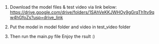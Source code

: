 1) Download the model files & test video via link below:
   https://drive.google.com/drive/folders/1SAhVeKKJWHOy9gGrqTh1tv9qw4hGfoZs?usp=drive_link

2) Put the model in model folder and video in test_video folder

3) Then run the main.py file Enjoy the rsult :)
